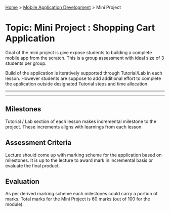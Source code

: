 [Home](../README.md) > [Mobile Application Development](./README.md) > Mini Project

# Topic: Mini Project : Shopping Cart Application

Goal of the mini project is give expose students to building a complete mobile app from the scratch. This is a group assessment with ideal size of 3 students per group. 

Build of the application is iteratively supported through Tutorial/Lab in each lesson. However students are suppose to add additional effort to complete the application outside designated Tutorial steps and time allocation.

---

---

## Milestones

Tutorial / Lab section of each lesson makes incremental milestone to the project. These increments aligns with learnings from each lesson. 

## Assessment Criteria

Lecture should come up with marking scheme for the application based on milestones. It is up to the lecture to award mark in incremental basis or evaluate the final product.

## Evaluation

As per derived marking scheme each milestones could carry a portion of marks. Total marks for the Mini Project is 60 marks (out of 100 for the module).